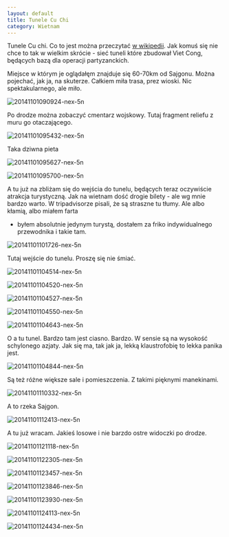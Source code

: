 ```yaml
---
layout: default
title: Tunele Cu Chi
category: Wietnam
---
```


Tunele Cu chi. Co to jest można przeczytać [w wikipedii](http://en.wikipedia.org/wiki/C%E1%BB%A7_Chi_tunnels). Jak komuś
się nie chce to tak w wielkim skrócie - sieć tuneli które zbudował Viet Cong, będących bazą dla operacji partyzanckich.

Miejsce w którym je oglądałęm znajduje się 60-70km od Sajgonu. Można pojechać, jak ja, na skuterze. Całkiem miła trasa,
prez wioski. Nic spektakularnego, ale miło.

![20141101090924-nex-5n](https://cloud.githubusercontent.com/assets/1532732/4872230/45a832a2-61dc-11e4-9ac0-93406805f136.jpg)

Po drodze można zobaczyć cmentarz wojskowy. Tutaj fragment reliefu z muru go otaczającego.

![20141101095432-nex-5n](https://cloud.githubusercontent.com/assets/1532732/4872231/45b54df2-61dc-11e4-9d9d-65c9357d6b2c.jpg)

Taka dziwna pieta

![20141101095627-nex-5n](https://cloud.githubusercontent.com/assets/1532732/4872234/46130316-61dc-11e4-8bb7-9cfbb1246de4.jpg)

![20141101095700-nex-5n](https://cloud.githubusercontent.com/assets/1532732/4872233/460f3f1a-61dc-11e4-85c2-a475cd232730.jpg)

A tu już na zbliżam się do wejścia do tunelu, będących teraz oczywiście atrakcja turystyczną. Jak na wietnam dość drogie 
bilety - ale wg mnie bardzo warto. W tripadvisorze pisali, że są straszne tu tłumy. Ale albo kłamią, albo miałem farta
- byłem absolutnie jedynym turystą, dostałem za friko indywidualnego przewodnika i takie tam. 

![20141101101726-nex-5n](https://cloud.githubusercontent.com/assets/1532732/4872235/46183fac-61dc-11e4-8a9d-0d747adfdc0b.jpg)

Tutaj wejście do tunelu. Proszę się nie śmiać. 

![20141101104514-nex-5n](https://cloud.githubusercontent.com/assets/1532732/4872236/4618bd7e-61dc-11e4-89b2-ee827aeaa02a.jpg)

![20141101104520-nex-5n](https://cloud.githubusercontent.com/assets/1532732/4872237/463a665e-61dc-11e4-8d22-d3683d3d964d.jpg)

![20141101104527-nex-5n](https://cloud.githubusercontent.com/assets/1532732/4872238/466275ea-61dc-11e4-8d80-cf8d3b236b66.jpg)

![20141101104550-nex-5n](https://cloud.githubusercontent.com/assets/1532732/4872239/466889b2-61dc-11e4-9acd-1acf6cdb0d8b.jpg)

![20141101104643-nex-5n](https://cloud.githubusercontent.com/assets/1532732/4872240/467de816-61dc-11e4-9526-67907dec0dae.jpg)

O a tu tunel. Bardzo tam jest ciasno. Bardzo. W sensie są na wysokość schylonego azjaty. Jak się ma, tak jak ja, lekką 
klaustrofobię to lekka panika jest. 

![20141101104844-nex-5n](https://cloud.githubusercontent.com/assets/1532732/4872241/468463a8-61dc-11e4-8e41-f83533d970fb.jpg)

Są też różne większe sale i pomieszczenia. Z takimi pięknymi manekinami. 

![20141101110332-nex-5n](https://cloud.githubusercontent.com/assets/1532732/4872244/46d4152e-61dc-11e4-8554-e1578deb2b13.jpg)

A to rzeka Sajgon. 

![20141101112413-nex-5n](https://cloud.githubusercontent.com/assets/1532732/4872246/46dfb15e-61dc-11e4-8e0a-4d5e26a3ef3a.jpg)

A tu już wracam. Jakieś losowe i nie barzdo ostre widoczki po drodze. 

![20141101121118-nex-5n](https://cloud.githubusercontent.com/assets/1532732/4872247/46ec71a0-61dc-11e4-8062-ab1629d73d55.jpg)

![20141101122305-nex-5n](https://cloud.githubusercontent.com/assets/1532732/4872248/46f209a8-61dc-11e4-926e-e2564b977aa2.jpg)

![20141101123457-nex-5n](https://cloud.githubusercontent.com/assets/1532732/4872249/470f4cd4-61dc-11e4-9a0f-3099e3f486dd.jpg)

![20141101123846-nex-5n](https://cloud.githubusercontent.com/assets/1532732/4872250/4711d5a8-61dc-11e4-953c-c490ce139e8d.jpg)

![20141101123930-nex-5n](https://cloud.githubusercontent.com/assets/1532732/4872251/471d4c62-61dc-11e4-9c0c-427a45f368a8.jpg)

![20141101124113-nex-5n](https://cloud.githubusercontent.com/assets/1532732/4872252/47205416-61dc-11e4-961e-cea833cd0ae4.jpg)

![20141101124434-nex-5n](https://cloud.githubusercontent.com/assets/1532732/4872253/47352d46-61dc-11e4-90d7-997097822ebd.jpg)

